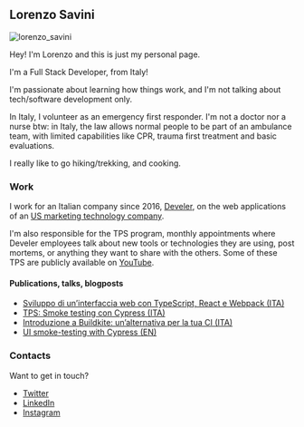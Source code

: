 ## Lorenzo Savini

![lorenzo_savini](https://user-images.githubusercontent.com/4234953/113507928-9634df80-954d-11eb-99d6-a3e0f17b356b.jpg)

Hey! I'm Lorenzo and this is just my personal page.

I'm a Full Stack Developer, from Italy!

I'm passionate about learning how things work, and I'm not talking about tech/software development only.

In Italy, I volunteer as an emergency first responder. I'm not a doctor nor a nurse btw: in Italy, the law allows normal people to be part of an ambulance team, with limited capabilities like CPR, trauma first treatment and basic evaluations. 

I really like to go hiking/trekking, and cooking.

### Work

I work for an Italian company since 2016, [Develer](develer.com), on the web applications of an [US marketing technology company](https://www.develer.com/en/case-studies/software-and-microservices-development-for-nextroll/).

I'm also responsible for the TPS program, monthly appointments where Develer employees talk about new tools or technologies they are using, post mortems, or anything they want to share with the others. Some of these TPS are publicly available on [YouTube](https://www.youtube.com/playlist?list=PLPGJdxeQ35eAHgEfkfChN_8gN5CJCF9tw).

#### Publications, talks, blogposts

- [Sviluppo di un’interfaccia web con TypeScript, React e Webpack (ITA)](https://youtu.be/J55oIFzXxTA)
- [TPS: Smoke testing con Cypress (ITA)](https://youtu.be/xlatMuLAVDM)
- [Introduzione a Buildkite: un’alternativa per la tua CI (ITA)](https://youtu.be/woBINK14cGQ)
- [UI smoke-testing with Cypress (EN)](https://tech.nextroll.com/blog/dev/2021/05/11/frontend-smoke-testing-with-cypress.html)

### Contacts

Want to get in touch?

- [Twitter](https://twitter.com/Savo_92)
- [LinkedIn](https://linkedin.com/in/lorenzosavini)
- [Instagram](https://www.instagram.com/lorenzo__s/)
